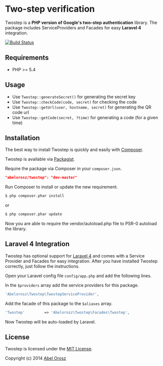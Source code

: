 # Two-step verification

Twostep is a **PHP version of Google's two-step authentication** library. The package includes ServiceProviders and Facades for easy **Laravel 4** integration.

[![Build Status](https://travis-ci.org/abelorosz/twostep.png?branch=master)](https://travis-ci.org/abelorosz/twostep)

## Requirements
    
- PHP >= 5.4

## Usage

- Use ```Twostep::generateSecret()``` for generating the secret key
- Use ```Twostep::checkCode(code, secret)``` for checking the code
- Use ```Twostep::getUrl(user, hostname, secret)``` for generating the QR code url
- Use ```Twostep::getCode(secret, ?time)``` for generating a code (for a given time)

## Installation

The best way to install Twostep is quickly and easily with [Composer](http://getcomposer.org).

Twostep is available via [Packagist](https://packagist.org/packages/abelorosz/twostep).

Require the package via Composer in your ```composer.json```.

```json
"abelorosz/twostep": "dev-master"
```

Run Composer to install or update the new requirement.

```bash
$ php composer.phar install
```

or

```bash
$ php composer.phar update
```

Now you are able to require the vendor/autoload.php file to PSR-0 autoload the library.

## Laravel 4 Integration

Twostep has optional support for [Laravel 4](http://laravel.com/) and comes with a Service Provider and Facades for easy integration. After you have installed Twostep correctly, just follow the instructions.

Open your Laravel config file ```config/app.php``` and add the following lines.

In the ```$providers``` array add the service providers for this package.

```php
'Abelorosz\Twostep\TwostepServiceProvider',
```

Add the facade of this package to the ```$aliases``` array.

```php
'Twostep'         => 'Abelorosz\Twostep\Facades\Twostep',
```

Now Twostep will be auto-loaded by Laravel.

## License

Twostep is licensed under the [MIT License](http://opensource.org/licenses/MIT).

Copyright (c) 2014 [Abel Orosz](http://abelorosz.com)